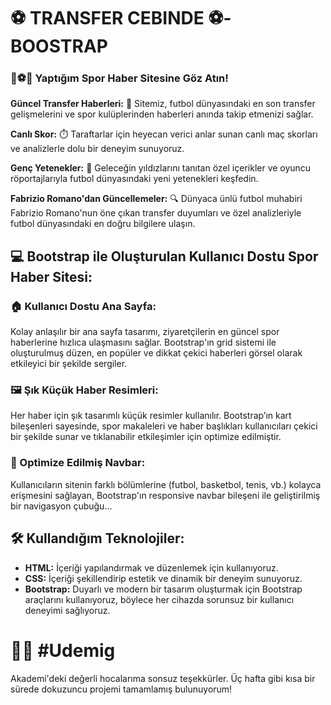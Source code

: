 # ⚽ TRANSFER CEBINDE ⚽-BOOSTRAP

### 👟⚽️🥅 Yaptığım Spor Haber Sitesine Göz Atın!

**Güncel Transfer Haberleri:** 📰 Sitemiz, futbol dünyasındaki en son transfer gelişmelerini ve spor kulüplerinden haberleri anında takip etmenizi sağlar.

**Canlı Skor:** ⏱️ Taraftarlar için heyecan verici anlar sunan canlı maç skorları ve analizlerle dolu bir deneyim sunuyoruz.

**Genç Yetenekler:** 🌟 Geleceğin yıldızlarını tanıtan özel içerikler ve oyuncu röportajlarıyla futbol dünyasındaki yeni yetenekleri keşfedin.

**Fabrizio Romano'dan Güncellemeler:** 🔍 Dünyaca ünlü futbol muhabiri Fabrizio Romano'nun öne çıkan transfer duyumları ve özel analizleriyle futbol dünyasındaki en doğru bilgilere ulaşın.

## 💻 Bootstrap ile Oluşturulan Kullanıcı Dostu Spor Haber Sitesi:

### 🏠 Kullanıcı Dostu Ana Sayfa:
Kolay anlaşılır bir ana sayfa tasarımı, ziyaretçilerin en güncel spor haberlerine hızlıca ulaşmasını sağlar. Bootstrap'ın grid sistemi ile oluşturulmuş düzen, en popüler ve dikkat çekici haberleri görsel olarak etkileyici bir şekilde sergiler.

### 🖼️ Şık Küçük Haber Resimleri:
Her haber için şık tasarımlı küçük resimler kullanılır. Bootstrap’ın kart bileşenleri sayesinde, spor makaleleri ve haber başlıkları kullanıcıları çekici bir şekilde sunar ve tıklanabilir etkileşimler için optimize edilmiştir.

### 🧭 Optimize Edilmiş Navbar:
Kullanıcıların sitenin farklı bölümlerine (futbol, basketbol, tenis, vb.) kolayca erişmesini sağlayan, Bootstrap'ın responsive navbar bileşeni ile geliştirilmiş bir navigasyon çubuğu...

## 🛠️ Kullandığım Teknolojiler:
- **HTML:** İçeriği yapılandırmak ve düzenlemek için kullanıyoruz.
- **CSS:** İçeriği şekillendirip estetik ve dinamik bir deneyim sunuyoruz.
- **Bootstrap:** Duyarlı ve modern bir tasarım oluşturmak için Bootstrap araçlarını kullanıyoruz, böylece her cihazda sorunsuz bir kullanıcı deneyimi sağlıyoruz.

# 🙏🏻 #Udemig
Akademi'deki değerli hocalarıma sonsuz teşekkürler. Üç hafta gibi kısa bir sürede dokuzuncu projemi tamamlamış bulunuyorum!

